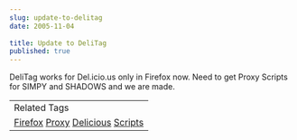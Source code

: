 ```yaml
---
slug: update-to-delitag
date: 2005-11-04
 
title: Update to DeliTag
published: true
---
```

DeliTag works for Del.icio.us only in Firefox now.  Need to get Proxy Scripts for SIMPY and SHADOWS and we are made.<p /><table class="TechnoratiHead TagHeader">
<tr><td>Related Tags</td></tr>
<tr class="Technorati"><td>
<a href="https://paul.kinlan.me/tags/Firefox" class="Tag" rel="tag">Firefox</a> <a href="https://paul.kinlan.me/tags/Proxy" class="Tag" rel="tag">Proxy</a> <a href="https://paul.kinlan.me/tags/Delicious" class="Tag" rel="tag">Delicious</a> <a href="https://paul.kinlan.me/tags/Scripts" class="Tag" rel="tag">Scripts</a>
</td></tr>
</table>

